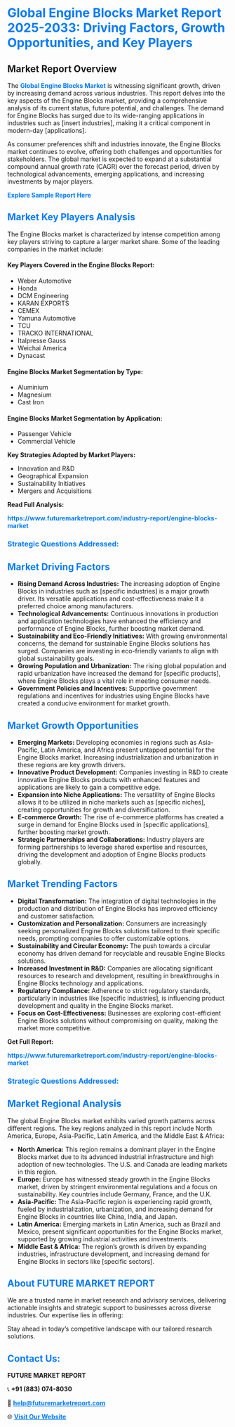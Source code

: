<h1 style="color: #007BFF;">Global Engine Blocks Market Report 2025-2033: Driving Factors, Growth Opportunities, and Key Players</h1>

<section id="overview">
<h2>Market Report Overview</h2>
<p>The <a href="https://www.futuremarketreport.com/industry-report/engine-blocks-market" style="color: #007BFF; text-decoration: none;"><strong>Global Engine Blocks Market</strong></a> is witnessing significant growth, driven by increasing demand across various industries. This report delves into the key aspects of the Engine Blocks market, providing a comprehensive analysis of its current status, future potential, and challenges. The demand for Engine Blocks has surged due to its wide-ranging applications in industries such as [insert industries], making it a critical component in modern-day [applications].</p>
<p>As consumer preferences shift and industries innovate, the Engine Blocks market continues to evolve, offering both challenges and opportunities for stakeholders. The global market is expected to expand at a substantial compound annual growth rate (CAGR) over the forecast period, driven by technological advancements, emerging applications, and increasing investments by major players.</p>
</section>

<section id="overview">
<p><a href="https://www.futuremarketreport.com/request-sample/reportId=92173" style="color: #007BFF; text-decoration: none;"><strong>Explore Sample Report Here</strong></a></p>
</section>

<section id="key-players">
<h2 style="color: #007BFF;">Market Key Players Analysis</h2>
<p>The Engine Blocks market is characterized by intense competition among key players striving to capture a larger market share. Some of the leading companies in the market include:</p>
<h4>Key Players Covered in the Engine Blocks Report:</h4>
<ul><li>Weber Automotive</li><li>Honda</li><li>DCM Engineering</li><li>KARAN EXPORTS</li><li>CEMEX</li><li>Yamuna Automotive</li><li>TCU</li><li>TRACKO INTERNATIONAL</li><li>Italpresse Gauss</li><li>Weichai America</li><li>Dynacast</li></ul>
<h4>Engine Blocks Market Segmentation by Type:</h4>
<ul><li>Aluminium</li><li>Magnesium</li><li>Cast Iron</li></ul>

<h4>Engine Blocks Market Segmentation by Application:</h4>
<ul><li>Passenger Vehicle</li><li>Commercial Vehicle</li></ul>
<p><strong>Key Strategies Adopted by Market Players:</strong></p>
<ul>
<li>Innovation and R&D</li>
<li>Geographical Expansion</li>
<li>Sustainability Initiatives</li>
<li>Mergers and Acquisitions</li>
</ul>
</section>

<section>
<p><strong>Read Full Analysis: </strong></p><a href="https://www.futuremarketreport.com/industry-report/engine-blocks-market" style="color: #007BFF; text-decoration: none;"><strong>https://www.futuremarketreport.com/industry-report/engine-blocks-market</strong></a>
<h3 style="color: #007BFF;">Strategic Questions Addressed:</h3>
</section>

<section id="driving-factors">
<h2 style="color: #007BFF;">Market Driving Factors</h2>
<ul>
<li><strong>Rising Demand Across Industries:</strong> The increasing adoption of Engine Blocks in industries such as [specific industries] is a major growth driver. Its versatile applications and cost-effectiveness make it a preferred choice among manufacturers.</li>
<li><strong>Technological Advancements:</strong> Continuous innovations in production and application technologies have enhanced the efficiency and performance of Engine Blocks, further boosting market demand.</li>
<li><strong>Sustainability and Eco-Friendly Initiatives:</strong> With growing environmental concerns, the demand for sustainable Engine Blocks solutions has surged. Companies are investing in eco-friendly variants to align with global sustainability goals.</li>
<li><strong>Growing Population and Urbanization:</strong> The rising global population and rapid urbanization have increased the demand for [specific products], where Engine Blocks plays a vital role in meeting consumer needs.</li>
<li><strong>Government Policies and Incentives:</strong> Supportive government regulations and incentives for industries using Engine Blocks have created a conducive environment for market growth.</li>
</ul>
</section>

<section id="growth-opportunities">
<h2 style="color: #007BFF;">Market Growth Opportunities</h2>
<ul>
<li><strong>Emerging Markets:</strong> Developing economies in regions such as Asia-Pacific, Latin America, and Africa present untapped potential for the Engine Blocks market. Increasing industrialization and urbanization in these regions are key growth drivers.</li>
<li><strong>Innovative Product Development:</strong> Companies investing in R&D to create innovative Engine Blocks products with enhanced features and applications are likely to gain a competitive edge.</li>
<li><strong>Expansion into Niche Applications:</strong> The versatility of Engine Blocks allows it to be utilized in niche markets such as [specific niches], creating opportunities for growth and diversification.</li>
<li><strong>E-commerce Growth:</strong> The rise of e-commerce platforms has created a surge in demand for Engine Blocks used in [specific applications], further boosting market growth.</li>
<li><strong>Strategic Partnerships and Collaborations:</strong> Industry players are forming partnerships to leverage shared expertise and resources, driving the development and adoption of Engine Blocks products globally.</li>
</ul>
</section>

<section id="trending-factors">
<h2 style="color: #007BFF;">Market Trending Factors</h2>
<ul>
<li><strong>Digital Transformation:</strong> The integration of digital technologies in the production and distribution of Engine Blocks has improved efficiency and customer satisfaction.</li>
<li><strong>Customization and Personalization:</strong> Consumers are increasingly seeking personalized Engine Blocks solutions tailored to their specific needs, prompting companies to offer customizable options.</li>
<li><strong>Sustainability and Circular Economy:</strong> The push towards a circular economy has driven demand for recyclable and reusable Engine Blocks solutions.</li>
<li><strong>Increased Investment in R&D:</strong> Companies are allocating significant resources to research and development, resulting in breakthroughs in Engine Blocks technology and applications.</li>
<li><strong>Regulatory Compliance:</strong> Adherence to strict regulatory standards, particularly in industries like [specific industries], is influencing product development and quality in the Engine Blocks market.</li>
<li><strong>Focus on Cost-Effectiveness:</strong> Businesses are exploring cost-efficient Engine Blocks solutions without compromising on quality, making the market more competitive.</li>
</ul>
</section>

<section>
<p><strong>Get Full Report: </strong></p><a href="https://www.futuremarketreport.com/industry-report/engine-blocks-market" style="color: #007BFF; text-decoration: none;"><strong>https://www.futuremarketreport.com/industry-report/engine-blocks-market</strong></a>
<h3 style="color: #007BFF;">Strategic Questions Addressed:</h3>
</section>


<section id="regional-analysis">
<h2 style="color: #007BFF;">Market Regional Analysis</h2>
<p>The global Engine Blocks market exhibits varied growth patterns across different regions. The key regions analyzed in this report include North America, Europe, Asia-Pacific, Latin America, and the Middle East & Africa:</p>
<ul>
<li><strong>North America:</strong> This region remains a dominant player in the Engine Blocks market due to its advanced industrial infrastructure and high adoption of new technologies. The U.S. and Canada are leading markets in this region.</li>
<li><strong>Europe:</strong> Europe has witnessed steady growth in the Engine Blocks market, driven by stringent environmental regulations and a focus on sustainability. Key countries include Germany, France, and the U.K.</li>
<li><strong>Asia-Pacific:</strong> The Asia-Pacific region is experiencing rapid growth, fueled by industrialization, urbanization, and increasing demand for Engine Blocks in countries like China, India, and Japan.</li>
<li><strong>Latin America:</strong> Emerging markets in Latin America, such as Brazil and Mexico, present significant opportunities for the Engine Blocks market, supported by growing industrial activities and investments.</li>
<li><strong>Middle East & Africa:</strong> The region’s growth is driven by expanding industries, infrastructure development, and increasing demand for Engine Blocks in sectors like [specific sectors].</li>
</ul>
</section>

<footer>
<h2 style="color: #007BFF;">About FUTURE MARKET REPORT</h2>
<p>We are a trusted name in market research and advisory services, delivering actionable insights and strategic support to businesses across diverse industries. Our expertise lies in offering:</p>

<p>Stay ahead in today’s competitive landscape with our tailored research solutions.</p>

<h2 style="color: #007BFF;">Contact Us:</h2>
<p><strong>FUTURE MARKET REPORT</strong></p>
<p>📞 <strong>+91 (883) 074-8030</strong></p>
<p>📧 <strong><a href="mailto:help@futuremarketreport.com" style="color: #007BFF;">help@futuremarketreport.com</a></strong></p>
<p>🌐 <strong><a href="https://www.futuremarketreport.com/" style="color: #007BFF;">Visit Our Website</a></strong></p>
</footer>